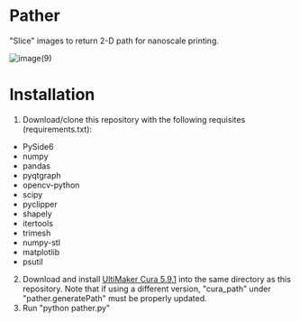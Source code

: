 # Pather
"Slice" images to return 2-D path for nanoscale printing.

![image(9)](https://github.com/user-attachments/assets/19c6bce2-e482-42be-8889-9dfd2297ffb9)

# Installation
1. Download/clone this repository with the following requisites (requirements.txt):
- PySide6
- numpy
- pandas
- pyqtgraph
- opencv-python
- scipy
- pyclipper
- shapely
- itertools
- trimesh
- numpy-stl
- matplotlib
- psutil
2. Download and install [UltiMaker Cura 5.9.1](https://github.com/Ultimaker/Cura/releases/download/5.9.1/UltiMaker-Cura-5.9.1-win64-X64.exe) into the same directory as this repository. Note that if using a different version, "cura_path" under "pather.generatePath" must be properly updated.
3. Run "python pather.py"
